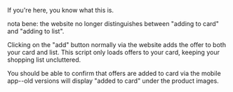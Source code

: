 If you're here, you know what this is.

nota bene: the website no longer distinguishes between "adding to card" and "adding to list".

Clicking on the "add" button normally via the website adds the offer to both your card and list.
This script only loads offers to your card, keeping your shopping list uncluttered.

You should be able to confirm that offers are added to card via the mobile app--old versions will display "added to card" under the product images.

